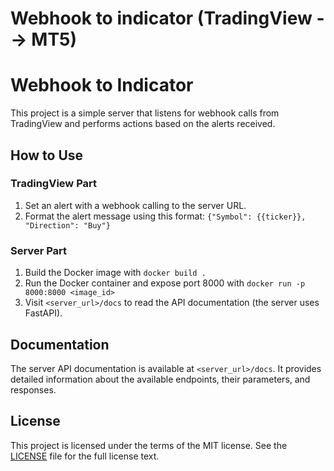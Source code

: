 # Webhook to indicator (TradingView --> MT5)

# Webhook to Indicator

This project is a simple server that listens for webhook calls from TradingView and performs actions based on the alerts received.

## How to Use

### TradingView Part

1. Set an alert with a webhook calling to the server URL.
2. Format the alert message using this format: `{"Symbol": {{ticker}}, "Direction": "Buy"}`

### Server Part

1. Build the Docker image with `docker build .`
2. Run the Docker container and expose port 8000 with `docker run -p 8000:8000 <image_id>`
3. Visit `<server_url>/docs` to read the API documentation (the server uses FastAPI).

## Documentation

The server API documentation is available at `<server_url>/docs`. It provides detailed information about the available endpoints, their parameters, and responses.


## License

This project is licensed under the terms of the MIT license. See the [LICENSE](LICENSE.md) file for the full license text.